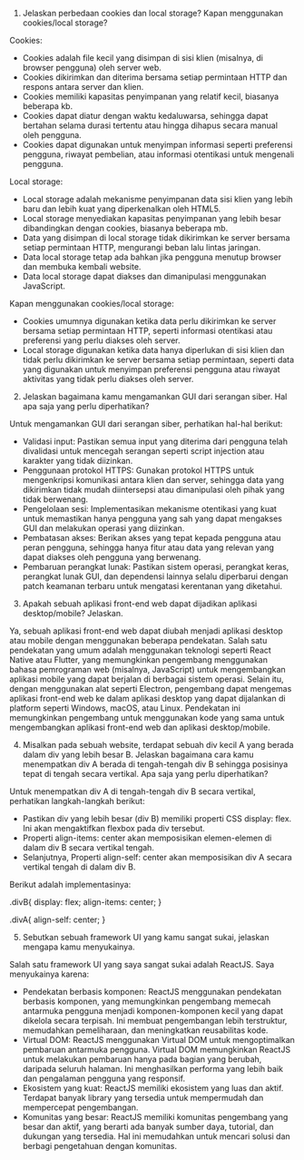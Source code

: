 1. Jelaskan perbedaan cookies dan local storage? Kapan menggunakan cookies/local storage?

Cookies:
- Cookies adalah file kecil yang disimpan di sisi klien (misalnya, di browser pengguna) oleh server web.
- Cookies dikirimkan dan diterima bersama setiap permintaan HTTP dan respons antara server dan klien.
- Cookies memiliki kapasitas penyimpanan yang relatif kecil, biasanya beberapa kb.
- Cookies dapat diatur dengan waktu kedaluwarsa, sehingga dapat bertahan selama durasi tertentu atau hingga dihapus secara manual oleh pengguna.
- Cookies dapat digunakan untuk menyimpan informasi seperti preferensi pengguna, riwayat pembelian, atau informasi otentikasi untuk mengenali pengguna.

Local storage:
- Local storage adalah mekanisme penyimpanan data sisi klien yang lebih baru dan lebih kuat yang diperkenalkan oleh HTML5.
- Local storage menyediakan kapasitas penyimpanan yang lebih besar dibandingkan dengan cookies, biasanya beberapa mb.
- Data yang disimpan di local storage tidak dikirimkan ke server bersama setiap permintaan HTTP, mengurangi beban lalu lintas jaringan.
- Data local storage tetap ada bahkan jika pengguna menutup browser dan membuka kembali website.
- Data local storage dapat diakses dan dimanipulasi menggunakan JavaScript.

Kapan menggunakan cookies/local storage:

- Cookies umumnya digunakan ketika data perlu dikirimkan ke server bersama setiap permintaan HTTP, seperti informasi otentikasi atau preferensi yang perlu diakses oleh server.
- Local storage digunakan ketika data hanya diperlukan di sisi klien dan tidak perlu dikirimkan ke server bersama setiap permintaan, seperti data yang digunakan untuk menyimpan preferensi pengguna atau riwayat aktivitas yang tidak perlu diakses oleh server.

2. Jelaskan bagaimana kamu mengamankan GUI dari serangan siber. Hal apa saja yang perlu diperhatikan?

Untuk mengamankan GUI dari serangan siber, perhatikan hal-hal berikut:
- Validasi input: Pastikan semua input yang diterima dari pengguna telah divalidasi untuk mencegah serangan seperti script injection atau karakter yang tidak diizinkan.
- Penggunaan protokol HTTPS: Gunakan protokol HTTPS untuk mengenkripsi komunikasi antara klien dan server, sehingga data yang dikirimkan tidak mudah diintersepsi atau dimanipulasi oleh pihak yang tidak berwenang.
- Pengelolaan sesi: Implementasikan mekanisme otentikasi yang kuat untuk memastikan hanya pengguna yang sah yang dapat mengakses GUI dan melakukan operasi yang diizinkan.
- Pembatasan akses: Berikan akses yang tepat kepada pengguna atau peran pengguna, sehingga hanya fitur atau data yang relevan yang dapat diakses oleh pengguna yang berwenang.
- Pembaruan perangkat lunak: Pastikan sistem operasi, perangkat keras, perangkat lunak GUI, dan dependensi lainnya selalu diperbarui dengan patch keamanan terbaru untuk mengatasi kerentanan yang diketahui.

3. Apakah sebuah aplikasi front-end web dapat dijadikan aplikasi desktop/mobile? Jelaskan.

Ya, sebuah aplikasi front-end web dapat diubah menjadi aplikasi desktop atau mobile dengan menggunakan beberapa pendekatan. Salah satu pendekatan yang umum adalah menggunakan teknologi seperti React Native atau Flutter, yang memungkinkan pengembang menggunakan bahasa pemrograman web (misalnya, JavaScript) untuk mengembangkan aplikasi mobile yang dapat berjalan di berbagai sistem operasi. Selain itu, dengan menggunakan alat seperti Electron, pengembang dapat mengemas aplikasi front-end web ke dalam aplikasi desktop yang dapat dijalankan di platform seperti Windows, macOS, atau Linux. Pendekatan ini memungkinkan pengembang untuk menggunakan kode yang sama untuk mengembangkan aplikasi front-end web dan aplikasi desktop/mobile.

4. Misalkan pada sebuah website, terdapat sebuah div kecil A yang berada dalam div yang lebih besar B. Jelaskan bagaimana cara kamu menempatkan div A berada di tengah-tengah div B sehingga posisinya tepat di tengah secara vertikal. Apa saja yang perlu diperhatikan?

Untuk menempatkan div A di tengah-tengah div B secara vertikal, perhatikan langkah-langkah berikut:
- Pastikan div yang lebih besar (div B) memiliki properti CSS display: flex. Ini akan mengaktifkan flexbox pada div tersebut.
- Properti align-items: center akan memposisikan elemen-elemen di dalam div B secara vertikal tengah.
- Selanjutnya, Properti align-self: center akan memposisikan div A secara vertikal tengah di dalam div B.

Berikut adalah implementasinya:

.divB{
  display: flex;
  align-items: center;
}

.divA{
  align-self: center;
}

5. Sebutkan sebuah framework UI yang kamu sangat sukai, jelaskan mengapa kamu menyukainya.

Salah satu framework UI yang saya sangat sukai adalah ReactJS. Saya menyukainya karena:
- Pendekatan berbasis komponen: ReactJS menggunakan pendekatan berbasis komponen, yang memungkinkan pengembang memecah antarmuka pengguna menjadi komponen-komponen kecil yang dapat dikelola secara terpisah. Ini membuat pengembangan lebih terstruktur, memudahkan pemeliharaan, dan meningkatkan reusabilitas kode.
- Virtual DOM: ReactJS menggunakan Virtual DOM untuk mengoptimalkan pembaruan antarmuka pengguna. Virtual DOM memungkinkan ReactJS untuk melakukan pembaruan hanya pada bagian yang berubah, daripada seluruh halaman. Ini menghasilkan performa yang lebih baik dan pengalaman pengguna yang responsif.
- Ekosistem yang kuat: ReactJS memiliki ekosistem yang luas dan aktif. Terdapat banyak library  yang tersedia untuk mempermudah dan mempercepat pengembangan.
- Komunitas yang besar: ReactJS memiliki komunitas pengembang yang besar dan aktif, yang berarti ada banyak sumber daya, tutorial, dan dukungan yang tersedia. Hal ini memudahkan untuk mencari solusi dan berbagi pengetahuan dengan komunitas.
